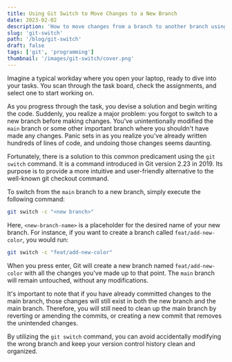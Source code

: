 ```yaml
---
title: Using Git Switch to Move Changes to a New Branch
date: 2023-02-02
description: 'How to move changes from a branch to another branch using Git Swtich'
slug: 'git-switch'
path: '/blog/git-switch'
draft: false
tags: ['git', 'programming']
thumbnail: '/images/git-switch/cover.png'
---
```


Imagine a typical workday where you open your laptop, ready to dive into your tasks. You scan through the task board, check the assignments, and select one to start working on.

As you progress through the task, you devise a solution and begin writing the code. Suddenly, you realize a major problem: you forgot to switch to a new branch before making changes. You've unintentionally modified the `main` branch or some other important branch where you shouldn't have made any changes. Panic sets in as you realize you've already written hundreds of lines of code, and undoing those changes seems daunting.

Fortunately, there is a solution to this common predicament using the `git switch` command. It is a command introduced in Git version 2.23 in 2019. Its purpose is to provide a more intuitive and user-friendly alternative to the well-known git checkout command.

To switch from the `main` branch to a new branch, simply execute the following command:

```bash
git switch -c "<new branch>"
```

Here, `<new-branch-name>` is a placeholder for the desired name of your new branch. For instance, if you want to create a branch called `feat/add-new-color`, you would run:

```bash
git switch -c "feat/add-new-color"
```

When you press enter, Git will create a new branch named `feat/add-new-color` with all the changes you've made up to that point. The `main` branch will remain untouched, without any modifications.

It's important to note that if you have already committed changes to the main branch, those changes will still exist in both the new branch and the main branch. Therefore, you will still need to clean up the main branch by reverting or amending the commits, or creating a new commit that removes the unintended changes.

By utilizing the `git switch` command, you can avoid accidentally modifying the wrong branch and keep your version control history clean and organized.
